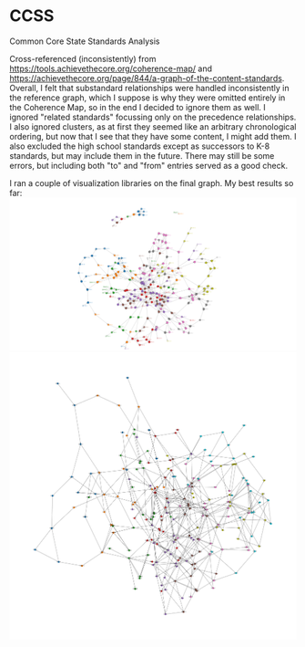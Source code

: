 # CCSS
Common Core State Standards Analysis

Cross-referenced (inconsistently) from https://tools.achievethecore.org/coherence-map/ and https://achievethecore.org/page/844/a-graph-of-the-content-standards. Overall, I felt that substandard relationships were handled inconsistently in the reference graph, which I suppose is why they were omitted entirely in the Coherence Map, so in the end I decided to ignore them as well. I ignored "related standards" focussing only on the precedence relationships. I also ignored clusters, as at first they seemed like an arbitrary chronological ordering, but now that I see that they have some content, I might add them. I also excluded the high school standards except as successors to K-8 standards, but may include them in the future. There may still be some errors, but including both "to" and "from" entries served as a good check.

I ran a couple of visualization libraries on the final graph. My best results so far:
![](K8ccssm.svg)
![](ccssm.png)
